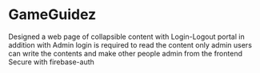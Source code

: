 # GameGuidez
Designed a web page of collapsible content with Login-Logout portal in addition with Admin login is required to read the content only admin users can write the contents and make other people admin from the frontend Secure with firebase-auth
